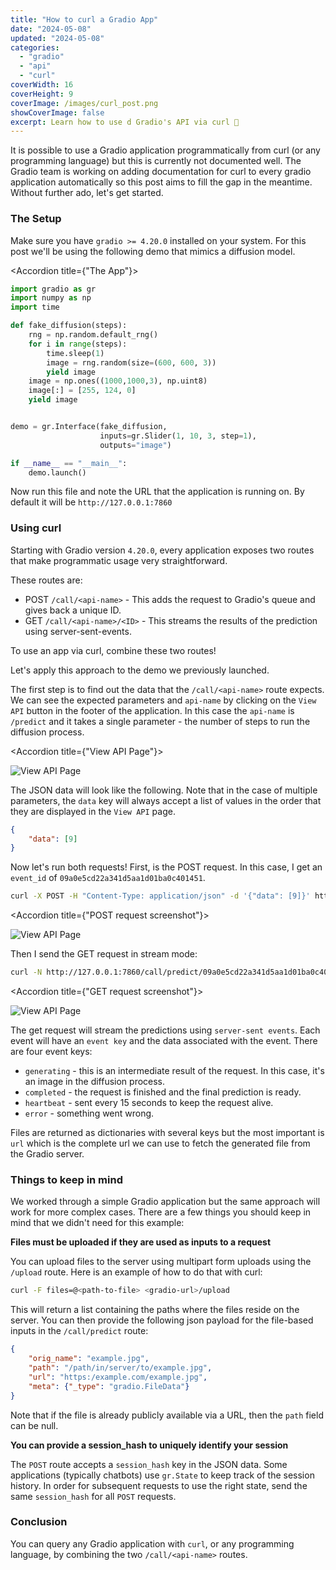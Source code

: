 ```yaml
---
title: "How to curl a Gradio App"
date: "2024-05-08"
updated: "2024-05-08"
categories:
  - "gradio"
  - "api"
  - "curl"
coverWidth: 16
coverHeight: 9
coverImage: /images/curl_post.png
showCoverImage: false
excerpt: Learn how to use d Gradio's API via curl 💪
---
```


<script> 
import Accordion from '$lib/components/Accordion.svelte'; 
</script>

It is possible to use a Gradio application programmatically from curl (or any programming language) but this is currently not documented well.
The Gradio team is working on adding documentation for curl to every gradio application automatically so this post aims to fill the gap in the meantime. Without further ado, let's get started.

### The Setup

Make sure you have `gradio >= 4.20.0` installed on your system. For this post we'll be using the following demo that mimics a diffusion model.

<Accordion title={"The App"}>

```python
import gradio as gr
import numpy as np
import time

def fake_diffusion(steps):
    rng = np.random.default_rng()
    for i in range(steps):
        time.sleep(1)
        image = rng.random(size=(600, 600, 3))
        yield image
    image = np.ones((1000,1000,3), np.uint8)
    image[:] = [255, 124, 0]
    yield image


demo = gr.Interface(fake_diffusion,
                    inputs=gr.Slider(1, 10, 3, step=1),
                    outputs="image")

if __name__ == "__main__":
    demo.launch()
```
</Accordion>

Now run this file and note the URL that the application is running on. 
By default it will be `http://127.0.0.1:7860`


### Using curl

Starting with Gradio version `4.20.0`, every application exposes two routes that make programmatic usage very straightforward. 

These routes are:

- POST `/call/<api-name>` - This adds the request to Gradio's queue and gives back a unique ID.
- GET `/call/<api-name>/<ID>` - This streams the results of the prediction using server-sent-events.

To use an app via curl, combine these two routes!

Let's apply this approach to the demo we previously launched.

The first step is to find out the data that the `/call/<api-name>` route expects. 
We can see the expected parameters and `api-name` by clicking on the `View API` button in the footer of the application.
In this case the `api-name` is `/predict` and it takes a single parameter - the number of steps to run the diffusion process.

<Accordion title={"View API Page"}>

![View API Page](/images/view_api_page.png)

</Accordion>

The JSON data will look like the following.
Note that in the case of multiple parameters, the `data` key will always accept a list of values in the order that they are displayed in the `View API` page.
```json
{
    "data": [9]
}
```

Now let's run both requests!
First, is the POST request. 
In this case, I get an `event_id` of `09a0e5cd22a341d5aa1d01ba0c401451`.

```bash
curl -X POST -H "Content-Type: application/json" -d '{"data": [9]}' http://127.0.0.1:7860/call/predict
```

<Accordion title={"POST request screenshot"}>

![View API Page](/images/curl_post.png)

</Accordion>


Then I send the GET request in stream mode:

```bash
curl -N http://127.0.0.1:7860/call/predict/09a0e5cd22a341d5aa1d01ba0c401451
```


<Accordion title={"GET request screenshot"}>

![View API Page](/images/curl_get.png)

</Accordion>

The get request will stream the predictions using `server-sent events`.
Each event will have an `event key` and the data associated with the event.
There are four event keys:

- `generating` - this is an intermediate result of the request. In this case, it's an image in the diffusion process.
- `completed` - the request is finished and the final prediction is ready.
- `heartbeat` - sent every 15 seconds to keep the request alive.
- `error` - something went wrong.

Files are returned as dictionaries with several keys but the most important is `url` which is the complete url we can use to fetch the generated file from the Gradio server.


### Things to keep in mind

We worked through a simple Gradio application but the same approach will work for more complex cases.
There are a few things you should keep in mind that we didn't need for this example:

**Files must be uploaded if they are used as inputs to a request**

You can upload files to the server using multipart form uploads using the `/upload` route. Here is an example of how to do that with curl:

```bash
curl -F files=@<path-to-file> <gradio-url>/upload
```

This will return a list containing the paths where the files reside on the server. You can then provide the following json payload for the file-based inputs in the `/call/predict` route:


```json
{
    "orig_name": "example.jpg",
    "path": "/path/in/server/to/example.jpg",
    "url": "https:/example.com/example.jpg",
    "meta": {"_type": "gradio.FileData"}
}
```

Note that if the file is already publicly available via a URL, then the `path` field can be null.

**You can provide a session_hash to uniquely identify your session**

The `POST` route accepts a `session_hash` key in the JSON data.
Some applications (typically chatbots) use `gr.State` to keep track of the session history.
In order for subsequent requests to use the right state, send the same `session_hash` for all `POST` requests.

### Conclusion

You can query any Gradio application with `curl`, or any programming language, by combining the two `/call/<api-name>` routes. 
